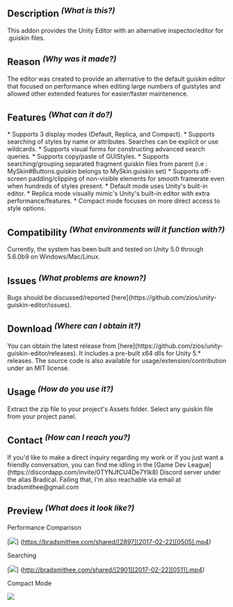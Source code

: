 <h2>Description <sup><em>(What is this?)</em></sup></h2>
This addon provides the Unity Editor with an alternative inspector/editor for .guiskin files.

<h2>Reason <sup><em>(Why was it made?)</em></sup></h2>
The editor was created to provide an alternative to the default guiskin editor that focused on performance when editing large numbers of guistyles and allowed other extended features for easier/faster maintenence.

<h2>Features <sup><em>(What can it do?)</em></sup></h2>
* Supports 3 display modes (Default, Replica, and Compact).
* Supports searching of styles by name or attributes. Searches can be explicit or use wildcards.
* Supports visual forms for constructing advanced search queries.
* Supports copy/paste of GUIStyles.
* Supports searching/grouping separated fragment guiskin files from parent (i.e : MySkin#Buttons.guiskin belongs to MySkin.guiskin set)
* Supports off-screen padding/clipping of non-visible elements for smooth framerate even when hundreds of styles present.
* Default mode uses Unity's built-in editor.
* Replica mode visually mimic's Unity's built-in editor with extra performance/features.
* Compact mode focuses on more direct access to style options.

<h2>Compatibility <sup><em>(What environments will it function with?)</em></sup></h2>
Currently, the system has been built and tested on Unity 5.0 through 5.6.0b9 on Windows/Mac/Linux.

<h2>Issues <sup><em>(What problems are known?)</em></sup></h2>
Bugs should be discussed/reported [here](https://github.com/zios/unity-guiskin-editor/issues).

<h2>Download <sup><em>(Where can I obtain it?)</em></sup></h2>
You can obtain the latest release from [here](https://github.com/zios/unity-guiskin-editor/releases). It includes a pre-built x64 dlls for Unity 5.* releases.  The source code is also available for usage/extension/contribution under an MIT license.

<h2>Usage <sup><em>(How do you use it?)</em></sup></h2>
Extract the zip file to your project's Assets folder. Select any guiskin file from your project panel.

<h2>Contact <sup><em>(How can I reach you?)</em></sup></h2>
If you'd like to make a direct inquiry regarding my work or if you just want a friendly conversation, you can find me idling in the [Game Dev League](https://discordapp.com/invite/0TYNJfCU4De7YIk8) Discord server under the alias Bradical. Failing that, I'm also reachable via email at bradsmithee@gmail.com

<h2>Preview <sup><em>(What does it look like?)</em></sup></h2>
Performance Comparison

[<img src="http://bradsmithee.com/shared/[2909][2017-02-22][0623].png">]
(https://bradsmithee.com/shared/[2897][2017-02-22][0505].mp4)

Searching

[<img src="http://bradsmithee.com/shared/[2910][2017-02-22][0624].png">]
(http://bradsmithee.com/shared/[2901][2017-02-22][0511].mp4)

Compact Mode

<img src="http://bradsmithee.com/shared/[2899][2017-02-22][0508].png">

